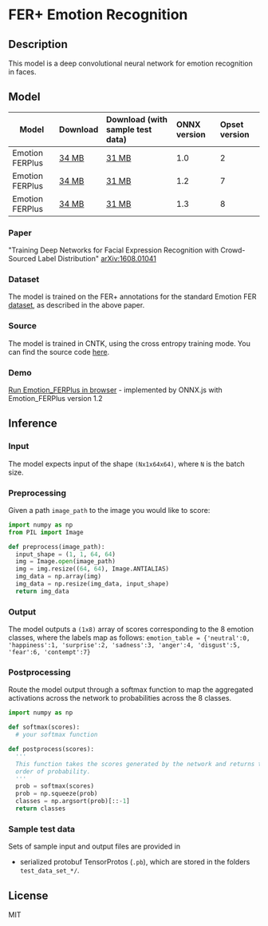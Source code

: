 <!--- SPDX-License-Identifier: MIT -->

# FER+ Emotion Recognition

## Description
This model is a deep convolutional neural network for emotion recognition in faces.

## Model

| Model          | Download | Download (with sample test data) | ONNX version | Opset version |
|----------------|:-----------|:-----------|:--------|:-------------|
|Emotion FERPlus |[34 MB](model/emotion-ferplus-2.onnx)|[31 MB](model/emotion-ferplus-2.tar.gz)|1.0|2|
|Emotion FERPlus |[34 MB](model/emotion-ferplus-7.onnx)|[31 MB](model/emotion-ferplus-7.tar.gz)|1.2|7|
|Emotion FERPlus |[34 MB](model/emotion-ferplus-8.onnx)|[31 MB](model/emotion-ferplus-8.tar.gz)|1.3|8|

### Paper
"Training Deep Networks for Facial Expression Recognition with Crowd-Sourced Label Distribution" [arXiv:1608.01041](https://arxiv.org/abs/1608.01041)

### Dataset
The model is trained on the FER+ annotations for the standard Emotion FER [dataset](https://www.kaggle.com/c/challenges-in-representation-learning-facial-expression-recognition-challenge/data), as described in the above paper.

### Source
The model is trained in CNTK, using the cross entropy training mode. You can find the source code [here](https://github.com/ebarsoum/FERPlus).

### Demo
[Run Emotion_FERPlus in browser](https://microsoft.github.io/onnxjs-demo/#/emotion_ferplus) - implemented by ONNX.js with Emotion_FERPlus version 1.2

## Inference
### Input
The model expects input of the shape `(Nx1x64x64)`, where `N` is the batch size.
### Preprocessing
Given a path `image_path` to the image you would like to score:
```python
import numpy as np
from PIL import Image

def preprocess(image_path):
  input_shape = (1, 1, 64, 64)
  img = Image.open(image_path)
  img = img.resize((64, 64), Image.ANTIALIAS)
  img_data = np.array(img)
  img_data = np.resize(img_data, input_shape)
  return img_data
```

### Output
The model outputs a `(1x8)` array of scores corresponding to the 8 emotion classes, where the labels map as follows:
`emotion_table = {'neutral':0, 'happiness':1, 'surprise':2, 'sadness':3, 'anger':4, 'disgust':5, 'fear':6, 'contempt':7}`
### Postprocessing
Route the model output through a softmax function to map the aggregated activations across the network to probabilities across the 8 classes.

```python
import numpy as np

def softmax(scores):
  # your softmax function

def postprocess(scores):
  '''
  This function takes the scores generated by the network and returns the class IDs in decreasing
  order of probability.
  '''
  prob = softmax(scores)
  prob = np.squeeze(prob)
  classes = np.argsort(prob)[::-1]
  return classes
```
### Sample test data
Sets of sample input and output files are provided in
* serialized protobuf TensorProtos (`.pb`), which are stored in the folders `test_data_set_*/`.

## License
MIT
